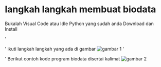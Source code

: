 # langkah langkah membuat biodata
<p> Bukalah Visual Code atau Idle Python yang sudah anda Download dan Install

'<p>' ikuti langkah langkah yang ada di gambar
![gambar 1](mm/ss2.png)
'<p>' Berikut contoh kode program biodata disertai kalimat
![gambar 2](mm/ss3.png)
